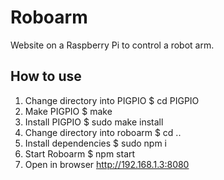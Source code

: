 # Roboarm
Website on a Raspberry Pi to control a robot arm.

## How to use
1. Change directory into PIGPIO     $ cd PIGPIO
2. Make PIGPIO                      $ make
3. Install PIGPIO                   $ sudo make install
4. Change directory into roboarm    $ cd ..
5. Install dependencies             $ sudo npm i
6. Start Roboarm                    $ npm start
7. Open in browser                  http://192.168.1.3:8080
